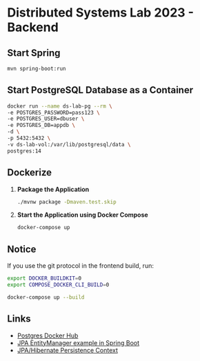 # Distributed Systems Lab 2023 - Backend

## Start Spring

```bash
mvn spring-boot:run
```

## Start PostgreSQL Database as a Container

```bash
docker run --name ds-lab-pg --rm \
-e POSTGRES_PASSWORD=pass123 \
-e POSTGRES_USER=dbuser \
-e POSTGRES_DB=appdb \
-d \
-p 5432:5432 \
-v ds-lab-vol:/var/lib/postgresql/data \
postgres:14
```

## Dockerize

1. **Package the Application**

   ```bash
   ./mvnw package -Dmaven.test.skip
   ```

2. **Start the Application using Docker Compose**

   ```bash
   docker-compose up
   ```

## Notice

If you use the git protocol in the frontend build, run:

```bash
export DOCKER_BUILDKIT=0
export COMPOSE_DOCKER_CLI_BUILD=0

docker-compose up --build
```

## Links

- [Postgres Docker Hub](https://hub.docker.com/_/postgres)
- [JPA EntityManager example in Spring Boot](https://www.bezkoder.com/jpa-entitymanager-spring-boot/)
- [JPA/Hibernate Persistence Context](https://www.baeldung.com/jpa-hibernate-persistence-context)
